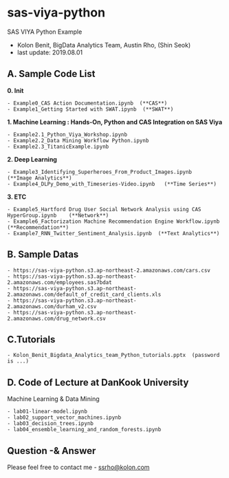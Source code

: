 
# sas-viya-python
SAS VIYA Python Example
- Kolon Benit, BigData Analytics Team, Austin Rho, (Shin Seok)
- last update: 2019.08.01 

## A. Sample Code List
**0. Init**

    - Example0_CAS Action Documentation.ipynb  (**CAS**)
    - Example1_Getting Started with SWAT.ipynb  (**SWAT**)

**1. Machine Learning : Hands-On, Python and CAS Integration on SAS Viya**

    - Example2.1_Python_Viya_Workshop.ipynb
    - Example2.2_Data Mining Workflow Python.ipynb
    - Example2.3_TitanicExample.ipynb

**2. Deep Learning**

    - Example3_Identifying_Superheroes_From_Product_Images.ipynb   (**Image Analytics**)
    - Example4_DLPy_Demo_with_Timeseries-Video.ipynb   (**Time Series**)

**3. ETC**

    - Example5_Hartford Drug User Social Network Analysis using CAS HyperGroup.ipynb    (**Network**)
    - Example6_Factorization Machine Recommendation Engine Workflow.ipynb (**Recommendation**)
    - Example7_RNN_Twitter_Sentiment_Analysis.ipynb  (**Text Analytics**)

## B. Sample Datas
    - https://sas-viya-python.s3.ap-northeast-2.amazonaws.com/cars.csv
    - https://sas-viya-python.s3.ap-northeast-2.amazonaws.com/employees.sas7bdat
    - https://sas-viya-python.s3.ap-northeast-2.amazonaws.com/default_of_credit_card_clients.xls
    - https://sas-viya-python.s3.ap-northeast-2.amazonaws.com/durham_v2.csv
    - https://sas-viya-python.s3.ap-northeast-2.amazonaws.com/drug_network.csv

## C.Tutorials
    - Kolon_Benit_Bigdata_Analytics_team_Python_tutorials.pptx  (password is ...)
    
## D. Code of Lecture at DanKook University
Machine Learning & Data Mining

    - lab01-linear-model.ipynb
    - lab02_support_vector_machines.ipynb
    - lab03_decision_trees.ipynb
    - lab04_ensemble_learning_and_random_forests.ipynb

## Question -& Answer
Please feel free to contact me 
    - ssrho@kolon.com


